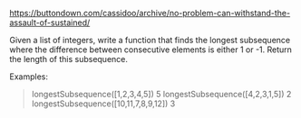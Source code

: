 https://buttondown.com/cassidoo/archive/no-problem-can-withstand-the-assault-of-sustained/

Given a list of integers, write a function that finds the longest subsequence where the difference between consecutive elements is either 1 or -1. Return the length of this subsequence.

Examples:

> longestSubsequence([1,2,3,4,5])
5
> longestSubsequence([4,2,3,1,5])
2
> longestSubsequence([10,11,7,8,9,12])
3
